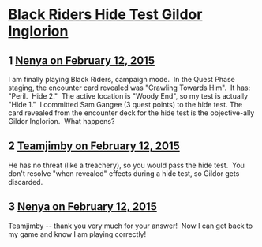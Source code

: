 # [Black Riders Hide Test Gildor Inglorion](https://community.fantasyflightgames.com/topic/134715-black-riders-hide-test-gildor-inglorion/)

## 1 [Nenya on February 12, 2015](https://community.fantasyflightgames.com/topic/134715-black-riders-hide-test-gildor-inglorion/?do=findComment&comment=1445632)

I am finally playing Black Riders, campaign mode.  In the Quest Phase staging, the encounter card revealed was "Crawling Towards Him".  It has: "Peril.  Hide 2."  The active location is "Woody End", so my test is actually "Hide 1."  I committed Sam Gangee (3 quest points) to the hide test. The card revealed from the encounter deck for the hide test is the objective-ally Gildor Inglorion.  What happens?

## 2 [Teamjimby on February 12, 2015](https://community.fantasyflightgames.com/topic/134715-black-riders-hide-test-gildor-inglorion/?do=findComment&comment=1445658)

He has no threat (like a treachery), so you would pass the hide test.  You don't resolve "when revealed" effects during a hide test, so Gildor gets discarded.

## 3 [Nenya on February 12, 2015](https://community.fantasyflightgames.com/topic/134715-black-riders-hide-test-gildor-inglorion/?do=findComment&comment=1445685)

Teamjimby -- thank you very much for your answer!  Now I can get back to my game and know I am playing correctly!

